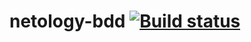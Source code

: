 # netology-bdd [![Build status](https://ci.appveyor.com/api/projects/status/t1uijp0ee7ohqj63?svg=true)](https://ci.appveyor.com/project/ItsGalinaL/netology-bdd)


